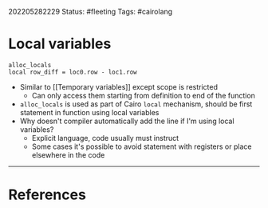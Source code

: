 202205282229
Status: #fleeting
Tags: #cairolang 

# Local variables

```cairo
alloc_locals
local row_diff = loc0.row - loc1.row
```

- Similar to [[Temporary variables]] except scope is restricted
	- Can only access them starting from definition to end of the function
- `alloc_locals` is used as part of Cairo `local` mechanism, should be first statement in function using local variables
- Why doesn't compiler automatically add the line if I'm using local variables?
	- Explicit language, code usually must instruct
	- Some cases it's possible to avoid statement with registers or place elsewhere in the code







---
# References

